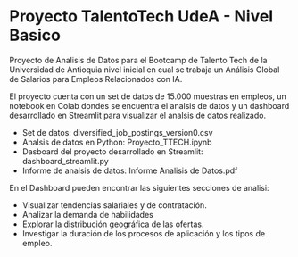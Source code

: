 # Proyecto TalentoTech UdeA - Nivel Basico
Proyecto de Analisis de Datos para el Bootcamp de Talento Tech de la Universidad de Antioquia nivel inicial en cual se trabaja un Análisis Global de Salarios para Empleos Relacionados con IA.

El proyecto cuenta con un set de datos de 15.000 muestras en empleos, un notebook en Colab dondes se encuentra el analsis de datos y un dashboard desarrollado en Streamlit para visualizar el analsis de datos realizado.

- Set de datos: diversified_job_postings_version0.csv
- Analsis de datos en Python: Proyecto_TTECH.ipynb
- Dasboard del proyecto desarrollado en Streamlit: dashboard_streamlit.py
- Informe de analsis de datos: Informe Analisis de Datos.pdf

En el Dashboard pueden encontrar las siguientes secciones de analisi:
- Visualizar tendencias salariales y de contratación.
- Analizar la demanda de habilidades
- Explorar la distribución geográfica de las ofertas.
- Investigar la duración de los procesos de aplicación y los tipos de empleo.
